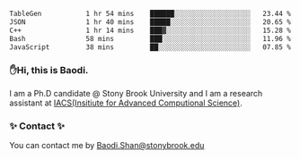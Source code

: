 <!--START_SECTION:waka-->

```txt
TableGen           1 hr 54 mins    ██████░░░░░░░░░░░░░░░░░░░   23.44 %
JSON               1 hr 40 mins    █████░░░░░░░░░░░░░░░░░░░░   20.65 %
C++                1 hr 14 mins    ███▓░░░░░░░░░░░░░░░░░░░░░   15.28 %
Bash               58 mins         ███░░░░░░░░░░░░░░░░░░░░░░   11.96 %
JavaScript         38 mins         ██░░░░░░░░░░░░░░░░░░░░░░░   07.85 %
```

<!--END_SECTION:waka-->

### ✋Hi, this is Baodi. 

I am a Ph.D candidate @ Stony Brook University and I am a research assistant at [IACS(Insitiute for Advanced Computional Science)](https://iacs.stonybrook.edu/).

### ✨ Contact ✨

You can contact me by [Baodi.Shan@stonybrook.edu](mailto:Baodi.Shan@stonybrook.edu)





<!--
[![Anurag's GitHub stats](https://github-readme-stats.vercel.app/api?username=lwshanbd&theme=jolly&show_icons=true&count_private=true&include_all_commits=true)](https://github.com/anuraghazra/github-readme-stats)
**lwshanbd/lwshanbd** is a ✨ _special_ ✨ repository because its `README.md` (this file) appears on your GitHub profile.

Here are some ideas to get you started:

- 🔭 I’m currently working on ...
- 🌱 I’m currently learning ...
- 👯 I’m looking to collaborate on ...
- 🤔 I’m looking for help with ...
- 💬 Ask me about ...
- 📫 How to reach me: ...
- 😄 Pronouns: ...
- ⚡ Fun fact: ...
-->
